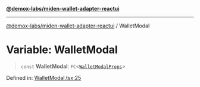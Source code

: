 [**@demox-labs/miden-wallet-adapter-reactui**](../README.md)

***

[@demox-labs/miden-wallet-adapter-reactui](../globals.md) / WalletModal

# Variable: WalletModal

> `const` **WalletModal**: `FC`\<[`WalletModalProps`](../interfaces/WalletModalProps.md)\>

Defined in: [WalletModal.tsx:25](https://github.com/demox-labs/miden-wallet-adapter/blob/dace41a6cc08c0bf9f794ef1f69e3b9bfa985444/packages/ui/src/WalletModal.tsx#L25)

